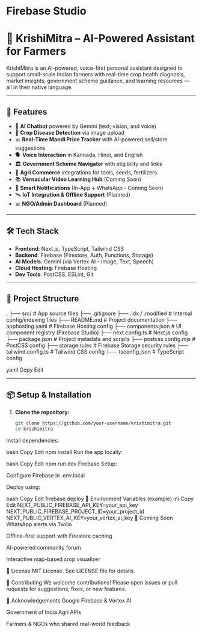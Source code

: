 # Firebase Studio

# 🌾 KrishiMitra – AI-Powered Assistant for Farmers

KrishiMitra is an AI-powered, voice-first personal assistant designed to support small-scale Indian farmers with real-time crop health diagnosis, market insights, government scheme guidance, and learning resources — all in their native language.

---

## 🚀 Features

- 🧠 **AI Chatbot** powered by Gemini (text, vision, and voice)
- 📸 **Crop Disease Detection** via image upload
- 📊 **Real-Time Mandi Price Tracker** with AI-powered sell/store suggestions
- 🗣 **Voice Interaction** in Kannada, Hindi, and English
- 🏛 **Government Scheme Navigator** with eligibility and links
- 🛒 **Agri Commerce** integrations for tools, seeds, fertilizers
- 📚 **Vernacular Video Learning Hub** (Coming Soon)
- 📢 **Smart Notifications** (In-App + WhatsApp - Coming Soon)
- 🛰️ **IoT Integration & Offline Support** (Planned)
- 📊 **NGO/Admin Dashboard** (Planned)

---

## 🛠 Tech Stack

- **Frontend**: Next.js, TypeScript, Tailwind CSS
- **Backend**: Firebase (Firestore, Auth, Functions, Storage)
- **AI Models**: Gemini (via Vertex AI - Image, Text, Speech)
- **Cloud Hosting**: Firebase Hosting
- **Dev Tools**: PostCSS, ESLint, Git

---

## 📂 Project Structure

.
├── src/ # App source files
├── .gitignore
├── .idx / .modified # Internal config/indexing files
├── README.md # Project documentation
├── apphosting.yaml # Firebase Hosting config
├── components.json # UI component registry (Firebase Studio)
├── next.config.ts # Next.js config
├── package.json # Project metadata and scripts
├── postcss.config.mjs # PostCSS config
├── storage.rules # Firebase Storage security rules
├── tailwind.config.ts # Tailwind CSS config
├── tsconfig.json # TypeScript config

yaml
Copy
Edit

---

## 📦 Setup & Installation

1. **Clone the repository:**
   ```bash
   git clone https://github.com/your-username/krishimitra.git
   cd krishimitra
Install dependencies:

bash
Copy
Edit
npm install
Run the app locally:

bash
Copy
Edit
npm run dev
Firebase Setup:

Configure Firebase in .env.local

Deploy using:

bash
Copy
Edit
firebase deploy
🔐 Environment Variables (example)
ini
Copy
Edit
NEXT_PUBLIC_FIREBASE_API_KEY=your_api_key
NEXT_PUBLIC_FIREBASE_PROJECT_ID=your_project_id
NEXT_PUBLIC_VERTEX_AI_KEY=your_vertex_ai_key
🧪 Coming Soon
WhatsApp alerts via Twilio

Offline-first support with Firestore caching

AI-powered community forum

Interactive map-based crop visualizer

📄 License
MIT License. See LICENSE file for details.

🤝 Contributing
We welcome contributions! Please open issues or pull requests for suggestions, fixes, or new features.

🙌 Acknowledgements
Google Firebase & Vertex AI

Government of India Agri APIs

Farmers & NGOs who shared real-world feedback

